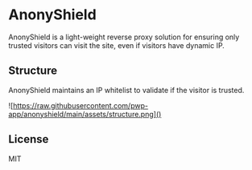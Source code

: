 # AnonyShield

AnonyShield is a light-weight reverse proxy solution for ensuring only trusted visitors can visit the site, even if visitors have dynamic IP.

## Structure

AnonyShield maintains an IP whitelist to validate if the visitor is trusted.

![https://raw.githubusercontent.com/pwp-app/anonyshield/main/assets/structure.png]()

## License

MIT
